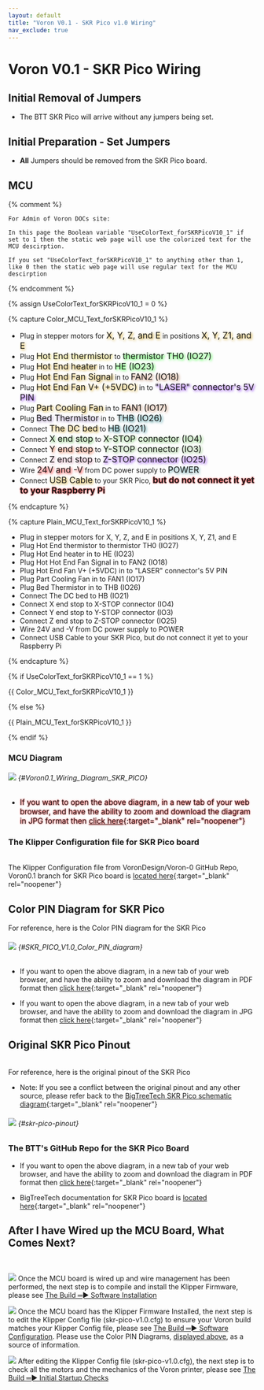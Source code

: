 ```yaml
---
layout: default
title: "Voron V0.1 - SKR Pico v1.0 Wiring"
nav_exclude: true
---
```

<div>

<!--
To be able to supply the Voron user and Voron Helper staff with an easy access LINK for all diagrams, I tested
a couple of different methods.  I found one method that allowed the user to left-click on the diagram
and it would open the diagram up in the web browser. I choose to not use this method because ther would be
a lot of Voron users who probably would activate this by accident and then not beable to get themselves back.

The method I choose was one that will display the LINK symbol to the left of the diagram and without adding
any title text. I ended up using header 6 with a blank title and then I use a Kramdown Syntax for specifying
a Header ID.

If I use the GFM Parser for creating a header anchor with an empty title the static web page produced
DOES NOT show the LINK symbol to the left of the diagram. The Link is setup but only I can use it in the 
web page code. An outside Voron Helper could not access the Link Address.  The GFM Parser syntax for "header anchors" forces you to use a text in the title.  If you use a title text then the LINK symbol will be generated.

But with further reading I found that Kramdown Parser does allow a "title text of empty" which produces the LINK symbol to the left of the diagram and generates the LINK address that Voron Users and Voron Helpers can access by right-clicking on the LINK symbol. The documentation for this can be found at https://kramdown.gettalong.org/syntax.html#headers ; look for "Specifying a Header ID"
-->

</div>

# Voron V0.1 - SKR Pico Wiring

## Initial Removal of Jumpers

* The BTT SKR Pico will arrive without any jumpers being set.

## Initial Preparation - Set Jumpers

* **All** Jumpers should be removed from the SKR Pico board.

## MCU

{% comment %}

    For Admin of Voron DOCs site:

    In this page the Boolean variable "UseColorText_forSKRPicoV10_1" if set to 1 then the static web page will use the colorized text for the MCU descirption.

    If you set "UseColorText_forSKRPicoV10_1" to anything other than 1, like 0 then the static web page will use regular text for the MCU descirption

{% endcomment %}

{% assign UseColorText_forSKRPicoV10_1 = 0 %}

{% capture Color_MCU_Text_forSKRPicoV10_1 %}

* Plug in stepper motors for <span style="text-shadow: 2px 2px 5px #cc9900; font-size: 125%;">X, Y, Z, and E</span> in positions <span style="text-shadow: 2px 2px 5px #cc9900; font-size: 125%;">X, Y, Z1, and E</span>
* Plug <span style="text-shadow: 2px 2px 5px #dcc623; font-size: 125%;">Hot End thermistor</span> to <span style="text-shadow: 2px 2px 5px #00ff00; font-size: 125%;">thermistor TH0 (IO27)</span>
* Plug <span style="text-shadow: 2px 2px 5px #cc9900; font-size: 125%;">Hot End heater</span> in to <span style="text-shadow: 2px 2px 5px #00ff01; font-size: 125%;">HE (IO23)</span>
* Plug <span style="text-shadow: 2px 2px 5px #cc9900; font-size: 125%;">Hot End Fan Signal</span> in to <span style="text-shadow: 2px 2px 5px #b8754b; font-size: 125%;">FAN2 (IO18)</span>
* Plug <span style="text-shadow: 2px 2px 5px #cc9900; font-size: 125%;">Hot End Fan V+ (+5VDC)</span> in to <span style="text-shadow: 2px 2px 5px #710aef; font-size: 125%;">"LASER" connector's 5V PIN</span>
* Plug <span style="text-shadow: 2px 2px 5px #cc9900; font-size: 125%;">Part Cooling Fan</span> in to <span style="text-shadow: 2px 2px 5px #b8754b; font-size: 125%;">FAN1 (IO17)</span>
* Plug <span style="text-shadow: 2px 2px 5px #a286c0; font-size: 125%;">Bed Thermistor</span> in to <span style="text-shadow: 2px 2px 5px #0c7b84; font-size: 125%;">THB (IO26)</span>
* Connect <span style="text-shadow: 2px 2px 5px #cc9900; font-size: 125%;">The DC bed</span> to <span style="text-shadow: 2px 2px 5px #0e7a86; font-size: 125%;">HB (IO21)</span>
* Connect <span style="text-shadow: 2px 2px 5px #58b946; font-size: 125%;">X end stop</span> to <span style="text-shadow: 2px 2px 5px #58b946; font-size: 125%;">X-STOP connector (IO4)</span>
* Connect <span style="text-shadow: 2px 2px 5px #e45223; font-size: 125%;">Y end stop</span> to <span style="text-shadow: 2px 2px 5px #71b05f; font-size: 125%;">Y-STOP connector (IO3)</span>
* Connect <span style="text-shadow: 2px 2px 5px #d38aa8; font-size: 125%;">Z end stop</span> to <span style="text-shadow: 2px 2px 5px #710aef; font-size: 125%;">Z-STOP connector (IO25)</span>
* Wire <span style="text-shadow: 2px 2px 5px red; font-size: 125%;">24V and -V</span> from DC power supply to <span style="text-shadow: 2px 2px 5px #4c959c; font-size: 125%;">POWER</span>
* Connect <span style="text-shadow: 2px 2px 5px #cc9900; font-size: 125%;">USB Cable</span> to your SKR Pico, **<span style="text-shadow: 0 0 3px #FF0000; font-size: 125%;">but do not connect it yet to your Raspberry Pi</span>**

{% endcapture %}

{% capture Plain_MCU_Text_forSKRPicoV10_1 %}

* Plug in stepper motors for X, Y, Z, and E in positions X, Y, Z1, and E
* Plug Hot End thermistor to thermistor TH0 (IO27)
* Plug Hot End heater in to HE (IO23)
* Plug Hot Hot End Fan Signal in to FAN2 (IO18)
* Plug Hot End Fan V+ (+5VDC) in to "LASER" connector's 5V PIN
* Plug Part Cooling Fan in to FAN1 (IO17)
* Plug Bed Thermistor in to THB (IO26)
* Connect The DC bed to HB (IO21)
* Connect X end stop to X-STOP connector (IO4)
* Connect Y end stop to Y-STOP connector (IO3)
* Connect Z end stop to Z-STOP connector (IO25)
* Wire 24V and -V from DC power supply to POWER
* Connect USB Cable to your SKR Pico, but do not connect it yet to your Raspberry Pi

{% endcapture %}

{% if UseColorText_forSKRPicoV10_1 == 1 %}

{{ Color_MCU_Text_forSKRPicoV10_1 }}

{% else %}

{{ Plain_MCU_Text_forSKRPicoV10_1 }}

{% endif %}

### MCU Diagram

###### ![](.images/../images/Voron0.1_Wiring_Diagram_SKR_PICO_V1.0.jpg) {#Voron0.1_Wiring_Diagram_SKR_PICO}

* <span style="text-shadow: 0 0 3px #FF0000; font-size: 110%;">If you want to open the above diagram, in a new tab of your web browser, and have the ability to zoom and download the diagram in JPG format then [click here](./images/Voron0.1_Wiring_Diagram_SKR_PICO_V1.0.jpg){:target="_blank" rel="noopener"}</span>

### The Klipper Configuration file for SKR Pico board
<span> <br> </span>
The Klipper Configuration file from VoronDesign/Voron-0 GitHub Repo, Voron0.1 branch for SKR Pico board is [located here](https://github.com/VoronDesign/Voron-0/blob/Voron0.1/Firmware/skr-pico-v1.0.cfg){:target="_blank" rel="noopener"}

## Color PIN Diagram for SKR Pico

For reference, here is the Color PIN diagram for the SKR Pico
<span> <br> </span>

###### ![](./images/SKR_PICO_V1.0_Color_PIN_diagram.jpg) {#SKR_PICO_V1.0_Color_PIN_diagram}

* If you want to open the above diagram, in a new tab of your web browser, and have the ability to zoom and download the diagram in PDF format then [click here](./images/SKR_PICO_V1.0_Color_PIN_diagram.pdf){:target="_blank" rel="noopener"}

* If you want to open the above diagram, in a new tab of your web browser, and have the ability to zoom and download the diagram in JPG format then [click here](./images/SKR_PICO_V1.0_Color_PIN_diagram.jpg){:target="_blank" rel="noopener"}

## Original SKR Pico Pinout
<span> <br> </span>
For reference, here is the original pinout of the SKR Pico

* Note: If you see a conflict between the original pinout and any other source, please refer back to the [BigTreeTech SKR Pico schematic diagram](<./images/BTT SKR Pico V1.0-SCH.pdf>){:target="_blank" rel="noopener"}
<span> <br> </span>

###### ![](./images/skr-pico-pinout.png) {#skr-pico-pinout}

### The BTT's GitHub Repo for the SKR Pico Board

* If you want to open the above diagram, in a new tab of your web browser, and have the ability to zoom and download the diagram in PDF format then [click here](<./images/BTT SKR Pico V1.0-PIN.pdf>){:target="_blank" rel="noopener"}

* BigTreeTech documentation for SKR Pico board is [located here](https://github.com/bigtreetech/SKR-Pico){:target="_blank" rel="noopener"}

## After I have Wired up the MCU Board, What Comes Next?<span> <br> </span>
<span> <br> </span>

![](./images/VoronHex_Number_1_small.png)   Once the MCU board is wired up and wire management has been performed, the next step is to compile and install the Klipper Firmware, please see [The Build ═► Software Installation](../../build/software/#software-installation)

![](./images/VoronHex_Number_2_small.png)   Once the MCU board has the Klipper Firmware Installed, the next step is to edit the Klipper Config file (skr-pico-v1.0.cfg) to ensure your Voron build matches your Klipper Config file, please see [The Build ═► Software Configuration](../../build/software/configuration.html#software-configuration).  Please use the Color PIN Diagrams, [displayed above](#color-pin-diagram-for-skr-pico), as a source of information. 

![](./images/VoronHex_Number_3_small.png)   After editing the Klipper Config file (skr-pico-v1.0.cfg), the next step is to check all the motors and the mechanics of the Voron printer, please see [The Build ═► Initial Startup Checks](../../build/startup/#initial-startup-checks)